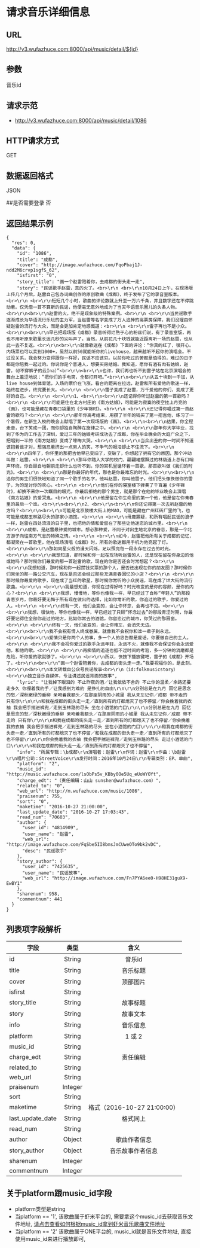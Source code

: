 
# 请求音乐详细信息

## URL
http://v3.wufazhuce.com:8000/api/music/detail/${id}

## 参数
音乐id

## 请求示范
+ http://v3.wufazhuce.com:8000/api/music/detail/1086

## HTTP请求方式
GET

## 数据返回格式
JSON

##是否需要登录
否

## 返回结果示例
```
{
  "res": 0,
  "data": {
    "id": "1086",
    "title": "成都",
    "cover": "http://image.wufazhuce.com/FqoPbaj1J-ndd2M6crvp1sgfS_62",
    "isfirst": "0",
    "story_title": "画一个赵雷陪着你，去成都的街头走一走",
    "story": "民谣歌手赵雷，真的火了。<br>\r\n <br>\r\n10月24日上午，在现场版上传几个月后，赵雷自己包办词曲创作的原创歌曲《成都》，终于发布了它的录音室版本。<br>\r\n <br>\r\n短短几个小时，歌曲的评论数就上升至一万六千条，并且数字还在不停跳动着。仅凭借一首不算新的民谣，他便毫无意外地成为了当天华语音乐圈儿的头条人物。<br>\r\n<br>\r\n赵雷的火，绝不是现象级的特殊案例。<br>\r\n <br>\r\n当民谣歌手逐渐成长为华语流行乐坛的主力军，当赵雷等名字变成了万人追捧的高票房保障，我们没理由怀疑赵雷的流行与大众，而是会更加肯定地感慨道：<br>\r\n <br>\r\n雷子再也不是小众。<br>\r\n<br>\r\n早已把现场版《成都》录音听得烂熟于心的粉丝们说，有了录音室版，再也不用听原来歌里长达几秒的尖叫声了。当然，从前花几十块钱就能近距离听一场的赵雷，也从此一去不复返。<br>\r\n<br>\r\n就像歌迷在《成都》下面的评论：“你真的红了，很开心。内场票也可以卖到1000+，虽然以前50就能听你的livehouse，越来越听不起你的演唱会。不过没关系，我会努力变得跟你一样好，民谣不应该穷。以前你吃过的苦都是值得的，难过的日子都是你陪我一起过的。你说你是个普通人，想要买房结婚。我知道，愿你有酒有肉有姑娘，赵雷。（@不穿裤子的云Ina）”<br>\r\n<br>\r\n也许，我们再也听不到雷子站在北京演唱会的舞台上羞涩地说：“把你们的手电筒，全都打开吧。”<br>\r\n<br>\r\n从五十块到一千加，从live house到体育馆，入场的票价在飞涨，看台的距离在拉远，赵雷和所有爱他的歌迷一样，始终在进步，终究要长大。<br>\r\n <br>\r\n雷子变成了赵雷，万千爱他的你们，变成了更好的自己。<br>\r\n <br>\r\n1、<br>\r\n<br>\r\n还记得你听过赵雷的第一首歌吗？<br>\r\n <br>\r\n可能是住在北方村庄的《南方姑娘》，可能是为寂寞的夜空挂上月亮的《画》，也可能是藏在青春口袋里的《少年锦时》。<br>\r\n <br>\r\n还记得你唱过第一首赵雷的歌吗？<br>\r\n <br>\r\n那年你高考结束，用攒了半年的钱买了第一把吉他，练习了一个暑假，在新生入校的晚会上献唱了第一次现场版的《画》。<br>\r\n<br>\r\n结果，你全程走音，台下笑成一团，而你却独自陶醉在旋律之中。<br>\r\n <br>\r\n那年你大学毕业，找到了华为的工作去了深圳，爱过三年的姑娘考研成功去了成都，你在毕业晚会的大庭广众之下，把唱到一半的《南方姑娘》变成了嚎啕大哭。<br>\r\n <br>\r\n当众出丑的你一时间不知道该抱着谁才对，想强忍着挤出一点男人的笑，不争气的眼泪却止不住流下。<br>\r\n <br>\r\n四年了，你怀里的那把吉他早已变旧了，变破了，你想起了拥有它的原因，那个冲动叫做：赵雷。<br>\r\n <br>\r\n那年你踏入大学的校门，翩翩裙摆飘过的林荫道上总有口哨声环绕，你自顾自地朝前走却什么也听不到。你的耳机里循环着一首歌，那首歌叫做《我们的时光》。<br>\r\n <br>\r\n那是你最好的年代，那也是你最难忘的时光。<br>\r\n<br>\r\n追你的男生们很快地知道了同一个歌手的名字，他叫赵雷，你叫他雷子。他们把头像换做你的雷子，为的是讨你的欢心。<br>\r\n <br>\r\n他们在你的寝室楼下弹奏了千百遍《少年锦时》，却换不来你一次瞩目的眼光。你最后拒绝的那个男生，就是那个在他的毕业晚会上演唱《南方姑娘》的爱哭鬼。<br>\r\n <br>\r\n他是留在你生命里的第一个他，他是留在你青春里的最后一个谁。<br>\r\n<br>\r\n2、<br>\r\n<br>\r\n你还记得第一次去听赵雷的地方吗？<br>\r\n<br>\r\n可能是北京鼓楼大街上的MAO，可能是藏在广州红砖厂里的飞，也可能是成都玉林路尽头的那家小酒馆。<br>\r\n <br>\r\n毋庸置疑，和所有唱起民谣的浪子一样，赵雷在四处流浪的日子里，也把他的情和爱留在了那些让他迷恋的城市里。<br>\r\n <br>\r\n成都，是赵雷最钟爱的城市。想必那种爱，不同于对出生地北京的眷恋，那是一个北方游子向往南方气息的特殊之情。<br>\r\n <br>\r\n如今，赵雷把他所有关于成都的记忆，都凝聚在一首歌里，他在现场演唱《成都》时，所有的歌迷都用手机为他亮起了灯。<br>\r\n<br>\r\n那如同星火般的漫天闪烁，足以照亮每一段永存在过去的时光。<br>\r\n <br>\r\n我想知道，那时候和你一起在现场听赵雷的人，还是现在留在你身边的他或她吗？那时候你们最爱的那一首赵雷的歌，现在的你是否还会时常想起？<br>\r\n <br>\r\n我想知道，那时候和你一起攒钱买票的那个人，是否还出现在你的朋友圈？那时候你们常坐的那一路公交汽车，现在是否还会经过那些充满青春回忆的小店？<br>\r\n <br>\r\n那时候你最爱的歌手，现在成了当红的歌星，那时候你常听的小众民谣，现在成了烂大街的流行歌曲。<br>\r\n <br>\r\n我最想知道，你现在过得好吗？时光改变的是你的容颜，是你的内心？<br>\r\n <br>\r\n我想，慢慢地，等你也像我一样，早已经过了自称“年轻人”的那段青葱岁月，你最好要无悔于所有现在做出的选择，比如你常听的歌，你追过的歌手，你爱过的人。<br>\r\n <br>\r\n终有一天，他们会变的，会让你怀念，会再也不见。<br>\r\n <br>\r\n我想，很快地，等你也像我一样，早已经过了只顾“怀念过去”的那段青涩时期，你最好要记得住全部你走过的地方，比如你常去的酒馆，你留恋过的城市，你哭过的那扇窗。<br>\r\n <br>\r\n终有一天，他们会变的，会让你难忘，会消失无边。<br>\r\n<br>\r\n我不会祝有情人终成眷属，就像我不会祝你和谁一辈子到永远。<br>\r\n<br>\r\n爱情只是你两个人的事，多一个人的忠告都是废话，你要做自己的主人。<br>\r\n <br>\r\n我不会祝你爱过的歌手永远年轻，永远不火，就像我不会保证你会永远爱他，和他的歌。<br>\r\n <br>\r\n再痴情的追逐也抵不过时间的考验，多一分钟的消磨都是危险，听你爱的歌就够了。<br>\r\n <br>\r\n所以，快按下播放键吧，雷子的《成都》开场了。<br>\r\n<br>\r\n“画一个赵雷陪着你，去成都的街头走一走。”我要祝福你的，是此刻。<br>\r\n<br>\r\n本文转载自公众号民谣故事<br>\r\n（id:folkmusicstory）<br>\r\n独立音乐自媒体，专注讲述民谣背面的故事",
    "lyric": "让我掉下眼泪的 不止昨夜的酒／让我依依不舍的 不止你的温柔／余路还要走多久 你攥着我的手／让我感到为难的 是挣扎的自由\r\n\r\n分别总是在九月 回忆是思念的愁／深秋嫩绿的垂柳 亲吻着我额头／在那座阴雨的小城里 我从未忘记你／成都 带不走的 只有你\r\n\r\n和我在成都的街头走一走／直到所有的灯都熄灭了也不停留／你会挽着我的衣袖 我会把手揣进裤兜／走到玉林路的尽头 坐在小酒馆的门口\r\n\r\n分别总是在九月 回忆是思念的愁／深秋嫩绿的垂柳 亲吻着我额头／在那座阴雨的小城里 我从未忘记你／成都 带不走的 只有你\r\n\r\n和我在成都的街头走一走／直到所有的灯都熄灭了也不停留／你会挽着我的衣袖 我会把手揣进裤兜／走到玉林路的尽头 坐在小酒馆的门口\r\n\r\n和我在成都的街头走一走／直到所有的灯都熄灭了也不停留／和我在成都的街头走一走／直到所有的灯都熄灭了也不停留\r\n\r\n你会挽着我的衣袖 我会把手揣进裤兜／走到玉林路的尽头 走过小酒馆的门口\r\n\r\n和我在成都的街头走一走／直到所有的灯都熄灭了也不停留",
    "info": "所属专辑：\b成都\r\n演唱者：赵雷\r\n作词：赵雷\r\n作曲：\b赵雷\r\n唱片公司：StreetVoice\r\n发行时间：2016年10月24日\r\n专辑类别：EP、单曲",
    "platform": "2",
    "music_id": "http://music.wufazhuce.com/lsObPs5v_KBby0Oe5Uq_eUoWYOYt",
    "charge_edt": "（责任编辑：山山 sunshen@wufazhuce.com）",
    "related_to": "0",
    "web_url": "http://m.wufazhuce.com/music/1086",
    "praisenum": 755,
    "sort": "0",
    "maketime": "2016-10-27 21:00:00",
    "last_update_date": "2016-10-27 17:03:43",
    "read_num": "70603",
    "author": {
      "user_id": "4814909",
      "user_name": "赵雷",
      "web_url": "http://image.wufazhuce.com/FqSbe5II8bmsJmCUweOTo9bk2vDC",
      "desc": "民谣歌手"
    },
    "story_author": {
      "user_id": "7425635",
      "user_name": "民谣故事",
      "web_url": "http://image.wufazhuce.com/Fn7PYA6ee0-H98HE31guX9-EwBY1"
    },
    "sharenum": 958,
    "commentnum": 441
  }
}
```
## 列表项字段解析
|       字段        |       类型        |       含义        |
|-------------------|:-----------------:|:-----------------:|
|   id	            |       String	    |       音乐id      |
|   title           |	    String	    |       音乐标题    |
|   cover           |	    String	    |       顶部图片    |
|   isfirst	        |       String	    |                   |
|   story_title	    |       String	    |       故事标题    |
|   story	        |       String	    |       故事文本    |
|   info	        |       String	    |       音乐信息    |
|   platform	    |       String	    |       1 或 2      |
|   music_id	    |       String      |                   |
|   charge_edt	    |       String	    |       责任编辑    |
|   related_to	    |       String	    |                   |
|   web_url	        |       String	    |                   |
|   praisenum	    |       Integer	    |                   |
|   sort	        |       String	    |                   |
|   maketime	    |       String	    |   格式（2016-10-27 21:00:00）|
|   last_update_date|	    String	    |   格式同上        |
|   read_num	    |       String	    |                   |
|   author	        |       Object      |   歌曲作者信息    |
|   story_author	|       Object	    |   音乐故事作者信息|
|   sharenum	    |       Integer	    |                   |
|   commentnum	    |       Integer	    |                   |

## 关于platform跟music_id字段
+ platform类型是string
+ 当platform == '1', 该歌曲属于虾米平台的, 需要拿这个music_id去获取音乐文件地址, [请点击查看如何根据music_id拿到虾米音乐歌曲文件地址](https://github.com/naoyeye/xiamiRun)
+ 当platform == '2'  该歌曲属于ONE平台的, music_id就是音乐文件地址, 直接使用music_id来进行播放即可,
